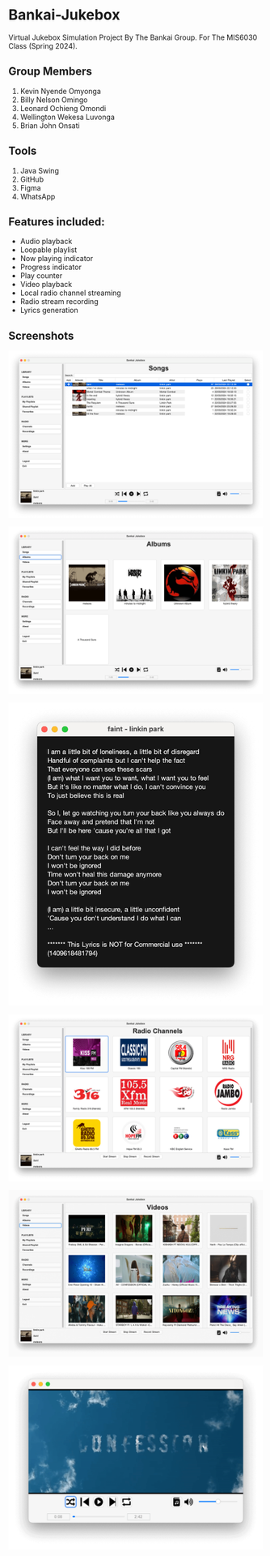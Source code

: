 # Bankai-Jukebox

Virtual Jukebox Simulation Project By The Bankai Group. For The MIS6030 Class (Spring 2024).

## Group Members

1.  Kevin Nyende Omyonga
2.  Billy Nelson Omingo
3.  Leonard Ochieng Omondi
4.  Wellington Wekesa Luvonga
5.  Brian John Onsati

## Tools

1.  Java Swing
2.  GitHub
3.  Figma
4.  WhatsApp

## Features included:

- Audio playback
- Loopable playlist
- Now playing indicator
- Progress indicator
- Play counter
- Video playback
- Local radio channel streaming
- Radio stream recording
- Lyrics generation

## Screenshots

![alt Screenshot1](https://github.com/kevinomyonga/Bankai-Jukebox/blob/main/screenshots/Screenshot%202024-04-05%20at%2015.52.45.png)

![alt Screenshot2](https://github.com/kevinomyonga/Bankai-Jukebox/blob/main/screenshots/Screenshot%202024-04-05%20at%2015.52.55.png)

![alt Screenshot3](https://github.com/kevinomyonga/Bankai-Jukebox/blob/main/screenshots/Screenshot%202024-04-05%20at%2015.52.22.png)

![alt Screenshot4](https://github.com/kevinomyonga/Bankai-Jukebox/blob/main/screenshots/Screenshot%202024-04-05%20at%2015.53.19.png)

![alt Screenshot5](https://github.com/kevinomyonga/Bankai-Jukebox/blob/main/screenshots/Screenshot%202024-04-05%20at%2015.53.26.png)

![alt Screenshot6](https://github.com/kevinomyonga/Bankai-Jukebox/blob/main/screenshots/Screenshot%202024-04-05%20at%2015.53.44.png)
